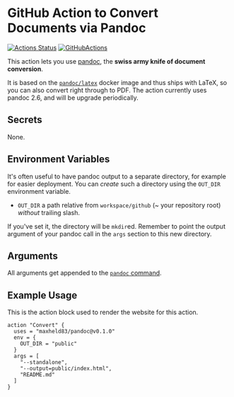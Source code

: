 # GitHub Action to Convert Documents via Pandoc

[![Actions Status](https://wdp9fww0r9.execute-api.us-west-2.amazonaws.com/production/badge/maxheld83/pandoc)](https://github.com/maxheld83/pandoc/actions)
[![GitHubActions](https://img.shields.io/badge/as%20seen%20on%20-GitHubActions-blue.svg)](https://github-actions.netlify.com/pandoc)

This action lets you use [pandoc](https://pandoc.org/), the **swiss army knife of document conversion**.

It is based on the [`pandoc/latex`](https://hub.docker.com/r/pandoc/latex/) docker image and thus ships with LaTeX, so you can also convert right through to PDF.
The action currently uses pandoc 2.6, and will be upgrade periodically. 


## Secrets

None.


## Environment Variables

It's often useful to have pandoc output to a separate directory, for example for easier deployment.
You can *create* such a directory using the `OUT_DIR` environment variable.

- `OUT_DIR` a path relative from `workspace/github` (~ your repository root) *without* trailing slash.

If you've set it, the directory will be `mkdir`ed.
Remember to point the output argument of your pandoc call in the `args` section to this new directory.


## Arguments

All arguments get appended to the [`pandoc` command](https://pandoc.org/MANUAL.html).


## Example Usage

This is the action block used to render the website for this action.

```
action "Convert" {
  uses = "maxheld83/pandoc@v0.1.0"
  env = {
    OUT_DIR = "public"
  }
  args = [
    "--standalone",
    "--output=public/index.html",
    "README.md"
  ]
}
```
